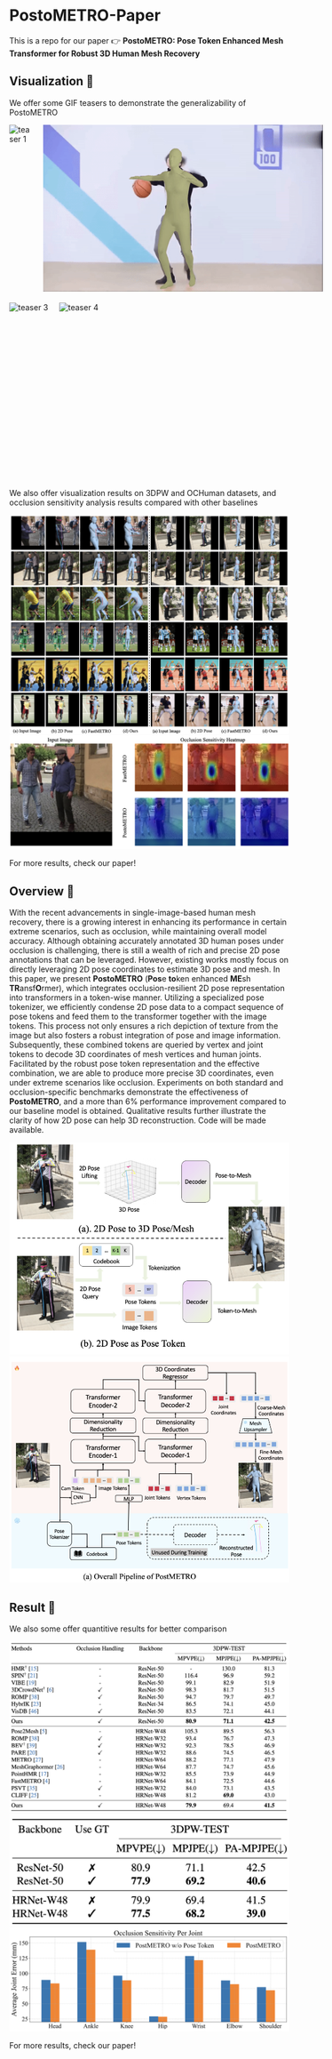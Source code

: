 # PostoMETRO-Paper
This is a repo for our paper :point_right: **PostoMETRO: Pose Token Enhanced Mesh Transformer for Robust 3D Human Mesh Recovery**
## Visualization :eyes:

<!-- ![Teaser 1](./assets/teaser_narrow_1.gif) ![Teaser 2](./assets/teaser_wide_1.gif) -->
We offer some GIF teasers to demonstrate the generalizability of PostoMETRO

<div style="display: flex; align-items: center;">
  <img src="./assets/teaser_narrow_1.gif" alt="teaser 1" style="height: 300px; margin-right:20px; margin-bottom: 20px">
  <img src="./assets/teaser_wide_1.gif" alt="teaser 2" style="height: 300px; margin-right:20px; margin-bottom: 20px">
</div>

<div style="display: flex; align-items: center;">
  <img src="./assets/teaser_narrow_2.gif" alt="teaser 3" style="height: 300px; margin-right:20px;margin-bottom: 20px">
  <img src="./assets/teaser_wide_2.gif" alt="teaser 4" style="height: 300px; margin-right:20px;margin-bottom: 20px" >
</div>


We also offer visualization results on 3DPW and OCHuman datasets, and occlusion sensitivity analysis results compared with other baselines

<div align="center">
  <img src="./assets/visualization.png" alt="vis">
</div>


<div align="center">
  <img src="./assets/occlusion_analysis.png" alt="occ-sens">
</div>

For more results, check our paper!

## Overview :monocle_face:

With the recent advancements in single-image-based human mesh recovery, there is a growing interest in enhancing its performance in certain extreme scenarios, such as occlusion, while maintaining overall model accuracy. Although obtaining accurately annotated 3D human poses under occlusion is challenging, there is still a wealth of rich and precise 2D pose annotations that can be leveraged. However, existing works mostly focus on directly leveraging 2D pose coordinates to estimate 3D pose and mesh. In this paper, we present $\textbf{PostoMETRO}$ ($\textbf{Pos}$e $\textbf{to}$ken enhanced $\textbf{ME}$sh $\textbf{TR}$ansf$\textbf{O}$rmer), which integrates occlusion-resilient 2D pose representation into transformers in a token-wise manner. Utilizing a specialized pose tokenizer, we efficiently condense 2D pose data to a compact sequence of pose tokens and feed them to the transformer together with the image tokens. This process not only ensures a rich depiction of texture from the image but also fosters a robust integration of pose and image information. Subsequently, these combined tokens are queried by vertex and joint tokens to decode 3D coordinates of mesh vertices and human joints. Facilitated by the robust pose token representation and the effective combination, we are able to produce more precise 3D coordinates, even under extreme scenarios like occlusion. Experiments on both standard and occlusion-specific benchmarks demonstrate the effectiveness of $\textbf{PostoMETRO}$, and a more than 6% performance improvement compared to our baseline model is obtained. Qualitative results further illustrate the clarity of how 2D pose can help 3D reconstruction. Code will be made available.

<div align="center">
  <img src="./assets/overview.png" alt="Overview Image">
</div>


<div align="center">
  <img src="./assets/pipeline.png" alt="Overview Image">
</div>

## Result :rocket:

We also some offer quantitive results for better comparison

<div align="center">
  <img src="./assets/result1.png" alt="result1">
</div>
<div align="center">
  <img src="./assets/result2.png" alt="result2">
</div>
<div align="center">
  <img src="./assets/result3.png" alt="result3">
</div>

For more results, check our paper!